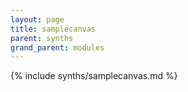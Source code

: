 ```yaml
---
layout: page
title: samplecanvas
parent: synths
grand_parent: modules
---
```


{% include synths/samplecanvas.md %}
